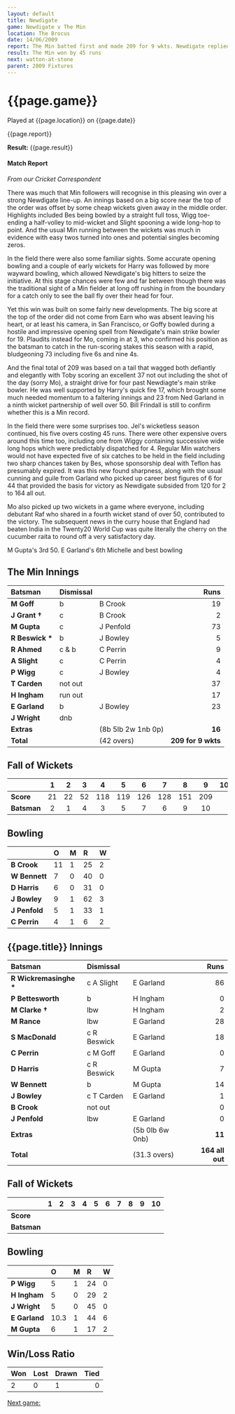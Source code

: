 ```yaml
---
layout: default
title: Newdigate
game: Newdigate v The Min
location: The Brocus
date: 14/06/2009
report: The Min batted first and made 209 for 9 wkts. Newdigate replied with 164 all out
result: The Min won by 45 runs
next: watton-at-stone
parent: 2009 Fixtures
---
```


# {{page.game}}

Played at {{page.location}} on {{page.date}}

{{page.report}}

**Result:** {{page.result}}

#### Match Report

*From our Cricket Correspondent*

There was much that Min followers will recognise in this pleasing win over a strong Newdigate line-up. An innings based on a big score near the top of the order was offset by some cheap wickets given away in the middle order. Highlights included Bes being bowled by a straight full toss, Wigg toe-ending a half-volley to mid-wicket and Slight spooning a wide long-hop to point. And the usual Min running between the wickets was much in evidence with easy twos turned into ones and potential singles becoming zeros.

In the field there were also some familiar sights. Some accurate opening bowling and a couple of early wickets for Harry was followed by more wayward bowling, which allowed Newdigate's big hitters to seize the initiative. At this stage chances were few and far between though there was the traditional sight of a Min fielder at long off rushing in from the boundary for a catch only to see the ball fly over their head for four.

Yet this win was built on some fairly new developments. The big score at the top of the order did not come from Earn who was absent leaving his heart, or at least his camera, in San Francisco, or Goffy bowled during a hostile and impressive opening spell from Newdigate's main strike bowler for 19. Plaudits instead for Mo, coming in at 3, who confirmed his position as the batsman to catch in the run-scoring stakes this season with a rapid, bludgeoning 73 including five 6s and nine 4s.

And the final total of 209 was based on a tail that wagged both defiantly and elegantly with Toby scoring an excellent 37 not out including the shot of the day (sorry Mo), a straight drive for four past Newdiagte's main strike bowler. He was well supported by Harry's quick fire 17, which brought some much needed momentum to a faltering innings and 23 from Ned Garland in a ninth wicket partnership of well over 50. Bill Frindall is still to confirm whether this is a Min record.

In the field there were some surprises too. Jel's wicketless season continued, his five overs costing 45 runs. There were other expensive overs around this time too, including one from Wiggy containing successive wide long hops which were predictably dispatched for 4. Regular Min watchers would not have expected five of six catches to be held in the field including two sharp chances taken by Bes, whose sponsorship deal with Teflon has presumably expired. It was this new found sharpness, along with the usual cunning and guile from Garland who picked up career best figures of 6 for 44 that provided the basis for victory as Newdigate subsided from 120 for 2 to 164 all out. 

Mo also picked up two wickets in a game where everyone, including debutant Raf who shared in a fourth wicket stand of over 50, contributed to the victory. The subsequent news in the curry house that England had beaten India in the Twenty20 World Cup was quite literally the cherry on the cucumber raita to round off a very satisfactory day.

M Gupta's 3rd 50. E Garland's 6th Michelle and best bowling

## The Min Innings

| Batsman | Dismissal |  | Runs |
|:---|:---|---|---:|
| **M Goff** | b | B Crook | 19 |
| **J Grant &#8224;** | c | B Crook | 2 |
| **M Gupta** | c | J Penfold | 73 |
| **R Beswick &#42;** | b | J Bowley | 5 |
| **R Ahmed** | c & b | C Perrin | 9 |
| **A Slight** | c | C Perrin | 4 |
| **P Wigg** | c | J Bowley | 4 |
| **T Carden** | not out |  | 37 |
| **H Ingham** | run out |  | 17 |
| **E Garland** | b | J Bowley | 23 |
| **J Wright** | dnb |  |  |
| **Extras** | | (8b 5lb 2w 1nb 0p) | **16** |
| **Total** | | (42 overs) | ****209 for 9 wkts**** |

## Fall of Wickets

| | 1 | 2 | 3 | 4 | 5 | 6 | 7 | 8 | 9 | 10 |
|---|:---:|:---:|:---:|:---:|:---:|:---:|:---:|:---:|:---:|:---:|
| **Score** | 21 | 22 | 52 | 118 | 119 | 126 | 128 | 151 | 209 |  |
| **Batsman** | 2 | 1 | 4 | 3 | 5 | 7 | 6 | 9 | 10 |  |

## Bowling

| | O | M | R | W |
|---|:---|:---|:---|:---|
| **B Crook** | 11 | 1 | 25 | 2 |
| **W Bennett** | 7 | 0 | 40 | 0 |
| **D Harris** | 6 | 0 | 31 | 0 |
| **J Bowley** | 9 | 1 | 62 | 3 |
| **J Penfold** | 5 | 1 | 33 | 1 |
| **C Perrin** | 4 | 1 | 6 | 2 |

## {{page.title}} Innings

| Batsman | Dismissal |  | Runs |
|:---|:---|---|---:|
| **R Wickremasinghe &#42;** | c A Slight | E Garland | 86 |
| **P Bettesworth** | b | H Ingham | 0 |
| **M Clarke &#8224;** | lbw | H Ingham | 2 |
| **M Rance** | lbw | E Garland | 28 |
| **S MacDonald** | c R Beswick | E Garland | 18 |
| **C Perrin** | c M Goff | E Garland | 0 |
| **D Harris** | c R Beswick | M Gupta | 7 |
| **W Bennett** | b | M Gupta | 14 |
| **J Bowley** | c T Carden | E Garland | 1 |
| **B Crook** | not out |  | 0 |
| **J Penfold** | lbw | E Garland | 0 |
| **Extras** | | (5b 0lb 6w 0nb) | **11** |
| **Total** | | (31.3 overs) | ****164 all out**** |

## Fall of Wickets

| | 1 | 2 | 3 | 4 | 5 | 6 | 7 | 8 | 9 | 10 |
|---|:---:|:---:|:---:|:---:|:---:|:---:|:---:|:---:|:---:|:---:|
| **Score** |  |  |  |  |  |  |  |  |  |  |
| **Batsman** |  |  |  |  |  |  |  |  |  |  |

## Bowling

| | O | M | R | W |
|---|:---|:---|:---|:---|
| **P Wigg** | 5 | 1 | 24 | 0 |
| **H Ingham** | 5 | 0 | 29 | 2 |
| **J Wright** | 5 | 0 | 45 | 0 |
| **E Garland** | 10.3 | 1 | 44 | 6 |
| **M Gupta** | 6 | 1 | 17 | 2 |

## Win/Loss Ratio

| Won | Lost | Drawn | Tied |
|:---|:---|:---|---:|
| 2 | 0 | 1 | 0 |

[Next game:]({{page.next}})